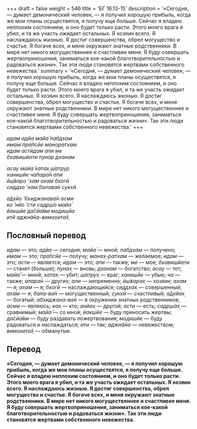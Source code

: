 +++
draft = false
weight = 546
title = 'БГ 16.13-15'
description = '«Сегодня, — думает демонический человек, — я получил хорошую прибыль, когда же мои планы осуществятся, я получу еще больше. Сейчас я владею неплохим состоянием, и оно будет только расти. Этого моего врага я убил, и та же участь ожидает остальных. Я хозяин всего. Я наслаждаюсь жизнью. Я достиг совершенства, обрел могущество и счастье. Я богаче всех, и меня окружают знатные родственники. В мире нет никого могущественнее и счастливее меня. Я буду совершать жертвоприношения, заниматься кое-какой благотворительностью и радоваться жизни». Так эти люди становятся жертвами собственного невежества.'
summary = '«Сегодня, — думает демонический человек, — я получил хорошую прибыль, когда же мои планы осуществятся, я получу еще больше. Сейчас я владею неплохим состоянием, и оно будет только расти. Этого моего врага я убил, и та же участь ожидает остальных. Я хозяин всего. Я наслаждаюсь жизнью. Я достиг совершенства, обрел могущество и счастье. Я богаче всех, и меня окружают знатные родственники. В мире нет никого могущественнее и счастливее меня. Я буду совершать жертвоприношения, заниматься кое-какой благотворительностью и радоваться жизни». Так эти люди становятся жертвами собственного невежества.'
+++

_идам адйа майа̄ лабдхам  
имам̇ пра̄псйе маноратхам  
идам астӣдам апи ме  
бхавишйати пунар дханам_

_асау майа̄ хатах̣ ш́атрур  
ханишйе ча̄пара̄н апи  
ӣш́варо ’хам ахам̇ бхогӣ  
сиддхо ’хам̇ балава̄н сукхӣ_

_а̄д̣хйо ’бхиджанава̄н асми  
ко ’нйо ’сти садр̣ш́о майа̄  
йакшйе да̄сйа̄ми модишйа  
итй аджн̃а̄на-вимохита̄х̣_

## Пословный перевод

_идам_ — это; _адйа_ — сегодня; _майа̄_ — мной; _лабдхам_ — получено; _имам_ — это; _пра̄псйе_ — получу; _манах̣_\-_ратхам_ — желаемое; _идам_ — это; _асти_ — является; _идам_ — это; _апи_ — также; _ме_ — мое; _бхавишйати_ — станет (больше); _пунах̣_ — вновь; _дханам_ — богатство; _асау_ — тот; _майа̄_ — мной; _хатах̣_ — убит; _ш́атрух̣_ — враг; _ханишйе_ — убью; _ча_ — также; _апара̄н_ — других; _апи_ — непременно; _ӣш́варах̣_ — хозяин; _ахам_ — я; _ахам_ — я; _бхогӣ_ — наслаждающийся; _сиддхах̣_ — совершенный; _ахам_ — я; _бала_\-_ва̄н_ — могущественный; _сукхӣ_ — счастливый; _а̄д̣хйах̣_ — богатый; _абхиджана_\-_ва̄н_ — в окружении знатных родственников; _асми_ — являюсь; _ках̣_ — кто; _анйах̣_ — другой; _асти_ — есть; _садр̣ш́ах̣_ — сравнимый; _майа̄_ — со мной; _йакшйе_ — буду приносить жертвы; _да̄сйа̄ми_ — буду раздавать пожертвования; _модишйе_ — буду радоваться и наслаждаться; _ити_ — так; _аджн̃а̄на_ — невежеством; _вимохита̄х̣_ — обманутые.

## Перевод

**«Сегодня, — думает демонический человек, — я получил хорошую прибыль, когда же мои планы осуществятся, я получу еще больше. Сейчас я владею неплохим состоянием, и оно будет только расти. Этого моего врага я убил, и та же участь ожидает остальных. Я хозяин всего. Я наслаждаюсь жизнью. Я достиг совершенства, обрел могущество и счастье. Я богаче всех, и меня окружают знатные родственники. В мире нет никого могущественнее и счастливее меня. Я буду совершать жертвоприношения, заниматься кое-какой благотворительностью и радоваться жизни». Так эти люди становятся жертвами собственного невежества.**
